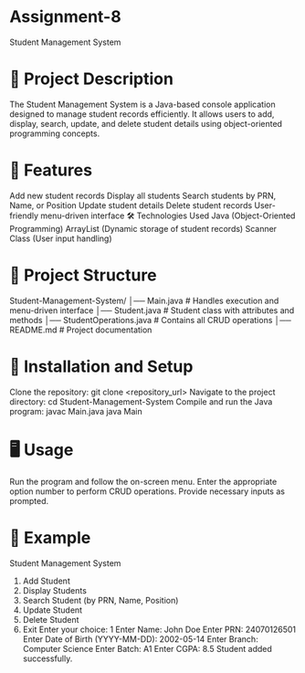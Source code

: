# Assignment-8
Student Management System
 # 📌 Project Description
The Student Management System is a Java-based console application designed to manage student records efficiently. It allows users to add, display, search, update, and delete student details using object-oriented programming concepts.

# 🚀 Features
Add new student records
Display all students
Search students by PRN, Name, or Position
Update student details
Delete student records
User-friendly menu-driven interface
🛠️ Technologies Used
Java (Object-Oriented Programming)
ArrayList (Dynamic storage of student records)
Scanner Class (User input handling)
# 📂 Project Structure
Student-Management-System/
│── Main.java             # Handles execution and menu-driven interface
│── Student.java          # Student class with attributes and methods
│── StudentOperations.java # Contains all CRUD operations
│── README.md             # Project documentation
# 🔧 Installation and Setup
Clone the repository:
git clone <repository_url>
Navigate to the project directory:
cd Student-Management-System
Compile and run the Java program:
javac Main.java
java Main
# 🖥️ Usage
Run the program and follow the on-screen menu.
Enter the appropriate option number to perform CRUD operations.
Provide necessary inputs as prompted.
 # 📌 Example
Student Management System
1. Add Student
2. Display Students
3. Search Student (by PRN, Name, Position)
4. Update Student
5. Delete Student
6. Exit
Enter your choice: 1
Enter Name: John Doe
Enter PRN: 24070126501
Enter Date of Birth (YYYY-MM-DD): 2002-05-14
Enter Branch: Computer Science
Enter Batch: A1
Enter CGPA: 8.5
Student added successfully.
